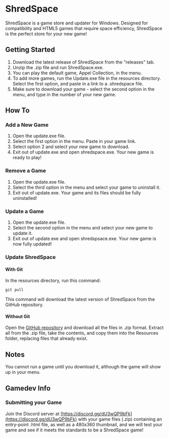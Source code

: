 # ShredSpace

ShredSpace is a game store and updater for Windows. Designed for compatibility and HTML5 games that require space efficiency, ShredSpace is the perfect store for your new game!

## Getting Started
1. Download the latest release of ShredSpace from the "releases" tab.
2. Unzip the .zip file and run ShredSpace.exe.
3. You can play the default game, Appel Collection, in the menu.
4. To add more games, run the Update.exe file in the resources directory. Select the first option, and paste in a link to a .shredspace file.
5. Make sure to download your game - select the second option in the menu, and type in the number of your new game.

## How To

### Add a New Game
1. Open the update.exe file.
2. Select the first option in the menu. Paste in your game link.
3. Select option 2 and select your new game to download.
4. Exit out of update.exe and open shredspace.exe. Your new game is ready to play!

### Remove a Game
1. Open the update.exe file.
2. Select the third option in the menu and select your game to uninstall it.
4. Exit out of update.exe. Your game and its files should be fully uninstalled!

### Update a Game
1. Open the update.exe file.
2. Select the second option in the menu and select your new game to update it.
3. Exit out of update.exe and open shredspsace.exe. Your new game is now fully updated!

### Update ShredSpace
#### With Git
In the resources directory, run this command:

`git pull`

This command will download the latest version of ShredSpace from the GitHub repository.

#### Without Git
Open the [GitHub repository](https://github.com/ShredSpace/shredspace) and download all the files in .zip format. Extract all from the .zip file, take the contents, and copy them into the Resources folder, replacing files that already exist.

## Notes
You cannot run a game until you download it, although the game will show up in your menu.

## Gamedev Info
### Submitting your Game
Join the Discord server at [https://discord.gg/dU3wQP9bFk](https://discord.gg/dU3wQP9bFk) with your game files (.zip) containing an entry-point .html file, as well as a 480x360 thumbnail, and we will test your game and see if it meets the standards to be a ShredSpace game!

